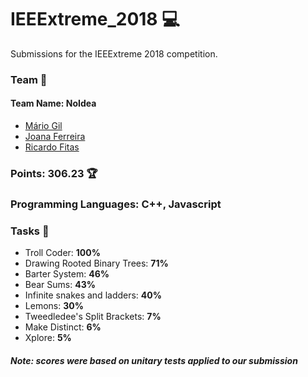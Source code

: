 # IEEExtreme_2018 :computer:

Submissions for the IEEExtreme 2018 competition.

### **Team** :busts_in_silhouette: 
#### Team Name: NoIdea
* [Mário Gil](https://github.com/GambuzX "GambuzX")
* [Joana Ferreira](https://github.com/joanaferreira0011 "joanaferreira0011")
* [Ricardo Fitas](https://github.com/ricardofitas "ricardofitas")

### Points: 306.23 :trophy:

### Programming Languages: C++, Javascript

### Tasks :triangular_flag_on_post:
* Troll Coder: **100%**
* Drawing Rooted Binary Trees: **71%**
* Barter System: **46%**
* Bear Sums: **43%**
* Infinite snakes and ladders: **40%**
* Lemons: **30%**
* Tweedledee's Split Brackets: **7%**
* Make Distinct: **6%**
* Xplore: **5%**

##### Note: scores were based on unitary tests applied to our submission

